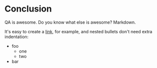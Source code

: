 Conclusion
==========

QA is awesome. Do you know what else is awesome? Markdown.

It's easy to create a [link](https://dataverse.org), for example, and nested bullets don't need extra indentation:

- foo
  - one
  - two
- bar
